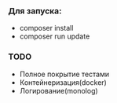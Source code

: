 ### Для запуска:
- composer install
- composer run update

### TODO
- Полное покрытие тестами
- Контейнеризация(docker)
- Логирование(monolog)
